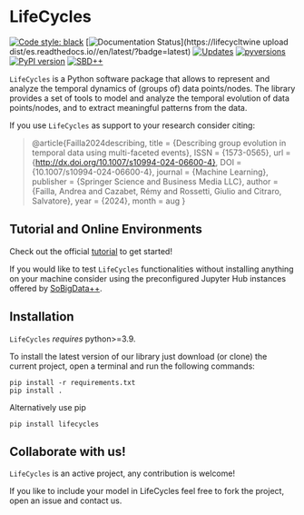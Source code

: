 # LifeCycles
[![Code style: black](https://img.shields.io/badge/code%20style-black-000000.svg)](https://github.com/psf/black)
[![Documentation Status](https://readthedocs.org/projects/lifecycles/badge/?version=latest)](https://lifecycltwine upload dist/es.readthedocs.io//en/latest/?badge=latest)
[![Updates](https://pyup.io/repos/github/andreafailla/LifeCycles/shield.svg)](https://pyup.io/repos/github/andreafailla/LifeCycles/)
[![pyversions](https://img.shields.io/pypi/pyversions/LifeCycles.svg)](https://badge.fury.io/py/LifeCycles)
[![PyPI version](https://badge.fury.io/py/LifeCycles.svg)](https://badge.fury.io/py/LifeCycles)
[![SBD++](https://img.shields.io/badge/Available%20on-SoBigData%2B%2B-green)](https://sobigdata.d4science.org/group/sobigdata-gateway/explore?siteId=20371853)

``LifeCycles`` is a Python software package that allows to represent and analyze the temporal dynamics of (groups of) data points/nodes. The library provides a set of tools to model and analyze the temporal evolution of data points/nodes, and to extract meaningful patterns from the data.


If you use ``LifeCycles`` as support to your research consider citing:
 
>@article{Failla2024describing,
>        title = {Describing group evolution in temporal data using multi-faceted events},
>          ISSN = {1573-0565},
>          url = {http://dx.doi.org/10.1007/s10994-024-06600-4},
>          DOI = {10.1007/s10994-024-06600-4},
>          journal = {Machine Learning},
>          publisher = {Springer Science and Business Media LLC},
>          author = {Failla,  Andrea and Cazabet,  Rémy and Rossetti,  Giulio and Citraro,  Salvatore},
>          year = {2024},
>          month = aug
        }

## Tutorial and Online Environments

Check out the official [tutorial](https://LifeCycles.readthedocs.io/en/latest/tutorial.html) to get started!

If you would like to test ``LifeCycles`` functionalities without installing anything on your machine consider using the preconfigured Jupyter Hub instances offered by [SoBigData++](https://sobigdata.d4science.org/group/sobigdata-gateway/explore?siteId=20371853).

## Installation

``LifeCycles`` *requires* python>=3.9.

To install the latest version of our library just download (or clone) the current project, open a terminal and run the following commands:

```bLifeCycles
pip install -r requirements.txt
pip install .
```

Alternatively use pip
```bLifeCycles
pip install lifecycles 
```


## Collaborate with us!

``LifeCycles`` is an active project, any contribution is welcome!

If you like to include your model in LifeCycles feel free to fork the project, open an issue and contact us.

